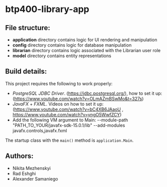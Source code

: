 # btp400-library-app

## File structure:
* __application__ directory contains logic for UI rendering and manipulation
* __config__ directory contains logic for database manipulation
* __librarian__ directory contains logic associated with the Librarian user role
* __model__ directory contains entity representations

## Build details:
This project requires the following to work properly:
* _PostgreSQL JDBC Driver_. (https://jdbc.postgresql.org/), how to set it up: (https://www.youtube.com/watch?v=OLmAZmBSwMo&t=327s)
* _JavaFX_ + _FXML_. Videos on how to set it up: (https://www.youtube.com/watch?v=bC4XB6JAaoU , https://www.youtube.com/watch?v=yngO5WwfZCY)
* Add the following VM argument to Main: --module-path "PATH_TO_YOUR/javafx-sdk-15.0.1/lib" --add-modules javafx.controls,javafx.fxml

The startup class with the `main()` method is `application.Main`.

## Authors:
* Nikita Mezhenskyi
* Rad Eshghi
* Alexander Samaniego
